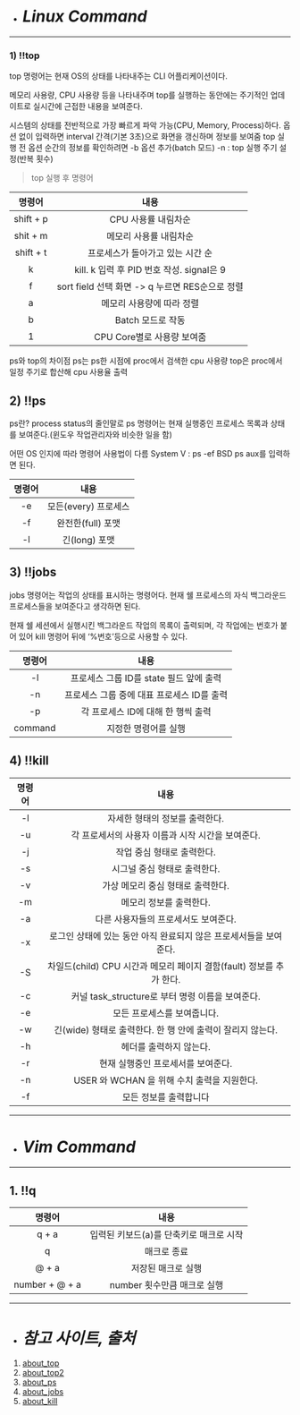 * # ***Linux Command***

---

### 1) **!!top**
top 명령어는 현재 OS의 상태를 나타내주는 CLI 어플리케이션이다. 

메모리 사용량, CPU 사용량 등을 나타내주며 top를 실행하는 동안에는 주기적인 업데이트로 실시간에 근접한 내용을 보여준다.


시스템의 상태를 전반적으로 가장 빠르게 파악 가능(CPU, Memory, Process)하다.
옵션 없이 입력하면 interval 간격(기본 3초)으로 화면을 갱신하며 정보를 보여줌
top 실행 전 옵션
순간의 정보를 확인하려면 -b 옵션 추가(batch 모드)
-n : top 실행 주기 설정(반복 횟수)

>top 실행 후 명령어

|명령어|내용|
|:------:|:------:|
|shift + p|CPU 사용률 내림차순|
|shit + m|메모리 사용률 내림차순|
|shift + t|프로세스가 돌아가고 있는 시간 순|
|k|kill. k 입력 후 PID 번호 작성. signal은 9|
|f|sort field 선택 화면 -> q 누르면 RES순으로 정렬|
|a|메모리 사용량에 따라 정렬|
|b|Batch 모드로 작동|
|1|CPU Core별로 사용량 보여줌|



ps와 top의 차이점
ps는 ps한 시점에 proc에서 검색한 cpu 사용량
top은 proc에서 일정 주기로 합산해 cpu 사용율 출력




## 2) **!!ps**


ps란? process status의 줄인말로
ps 명령어는 현재 실행중인 프로세스 목록과 상태를 보여준다.(윈도우 작업관리자와 비슷한 일을 함)

어떤 OS 인지에 따라 명령어 사용법이 다름
System V : ps -ef
BSD ps aux를 입력하면 된다.


|명령어|내용|
|:---:|:---:|
|-e|모든(every) 프로세스|
|-f|완전한(full) 포맷|
|-l|긴(long) 포맷|



## 3) **!!jobs**


jobs 명령어는 작업의 상태를 표시하는 명령어다.
현재 쉘 프로세스의 자식 백그라운드 프로세스들을 보여준다고 생각하면 된다.

현재 쉘 세션에서 실행시킨 백그라운드 작업의 목록이 출력되며, 각 작업에는 번호가 붙어 있어 kill 명령어 뒤에 ‘%번호’등으로 사용할 수 있다.



|명령어|내용|
|:---:|:---:|
|-l|프로세스 그룹 ID를 state 필드 앞에 출력|
|-n|프로세스 그룹 중에 대표 프로세스 ID를 출력|
|-p|각 프로세스 ID에 대해 한 행씩 출력|
|command|지정한 명령어를 실행|



## 4) **!!kill**



|명령어|내용|
|:---:|:---:|
|-l|자세한 형태의 정보를 출력한다. |
|-u|각 프로세서의 사용자 이름과 시작 시간을 보여준다. |
|-j|작업 중심 형태로 출력한다.|
|-s|시그널 중심 형태로 출력한다.|
|-v|가상 메모리 중심 형태로 출력한다.|
|-m|메모리 정보를 출력한다. |
|-a|다른 사용자들의 프로세서도 보여준다.|
|-x|로그인 상태에 있는 동안 아직 완료되지 않은 프로세서들을 보여준다.|
|-S|차일드(child) CPU 시간과 메모리 페이지 결함(fault) 정보를 추가 한다.|
|-c|커널 task_structure로 부터 명령 이름을 보여준다.|
|-e|모든 프로세스를 보여줍니다.|
|-w|긴(wide) 형태로 출력한다. 한 행 안에 출력이 잘리지 않는다. |
|-h|헤더를 출력하지 않는다. |
|-r|현재 실행중인 프로세서를 보여준다.|
|-n|USER 와 WCHAN 을 위해 수치 출력을 지원한다.|
|-f|모든 정보를 출력합니다|


---


+ # ***Vim Command***

***

## 1. **!!q**

|명령어|내용|
|:---:|:---:|
|q + a |입력된 키보드(a)를 단축키로 매크로 시작|
|q|매크로 종료|
|@ + a|저장된 매크로 실행|
|number + @ + a|number 횟수만큼 매크로 실행|

***

- #  ***참고 사이트, 출처***

1. [about_top](https://sabarada.tistory.com/146 "top")
2. [about_top2](https://zzsza.github.io/development/2018/07/18/linux-top/ "top2")
3. [about_ps](https://newstars.cloud/468 "ps")
4. [about_jobs](https://hbase.tistory.com/265 "jobs")
5. [about_kill](https://121202.tistory.com/45 "kill")



